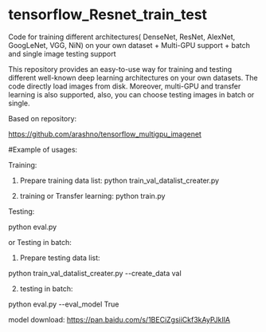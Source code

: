 # tensorflow_Resnet_train_test
Code for training different architectures( DenseNet, ResNet, AlexNet, GoogLeNet, VGG, NiN) on your own dataset + Multi-GPU support + batch and single image testing support

This repository provides an easy-to-use way for training and testing different well-known deep learning architectures on your own datasets.
The code directly load images from disk. Moreover, multi-GPU and transfer learning is also supported, also, you can choose testing images in batch or single.

Based on repository:

https://github.com/arashno/tensorflow_multigpu_imagenet


#Example of usages:


Training:

1. Prepare training data list:
python train_val_datalist_creater.py

2. training or Transfer learning:
python train.py



Testing:

python eval.py


or Testing in batch:

1. Prepare testing data list:

python train_val_datalist_creater.py --create_data val

2. testing in batch:

python eval.py --eval_model True


model download:  https://pan.baidu.com/s/1BECiZgsiiCkf3kAyPJkIlA
